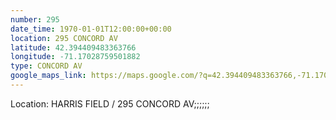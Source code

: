 ```yaml
---
number: 295
date_time: 1970-01-01T12:00:00+00:00
location: 295 CONCORD AV
latitude: 42.394409483363766
longitude: -71.17028759501882
type: CONCORD AV
google_maps_link: https://maps.google.com/?q=42.394409483363766,-71.17028759501882
---
```


Location: HARRIS FIELD / 295 CONCORD AV;;;;;;

